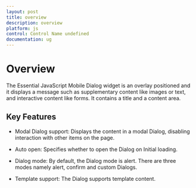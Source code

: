 ```yaml
---
layout: post
title: overview
description: overview
platform: js
control: Control Name undefined
documentation: ug
---
```


# Overview

The Essential JavaScript Mobile Dialog widget is an overlay positioned and it displays a message such as supplementary content like images or text, and interactive content like forms. It contains a title and a content area.


## Key Features

* Modal Dialog support: Displays the content in a modal Dialog, disabling interaction with other items on the page.

* Auto open: Specifies whether to open the Dialog on Initial loading.

* Dialog mode: By default, the Dialog mode is alert. There are three modes namely alert, confirm and custom Dialogs.

* Template support: The Dialog supports template content.